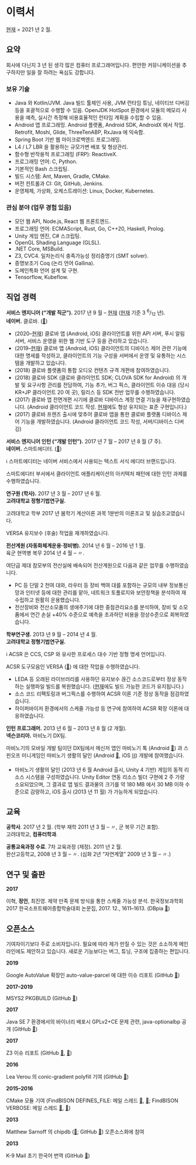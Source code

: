 # 이력서

<u>현재</u> = 2021 년 2 월.

## 요약

회사에 다닌지 3 년 된 생각 많은 컴퓨터 프로그래머입니다. 편안한 커뮤니케이션을 추구하지만 일을 잘 하려는 욕심도 강합니다.

### 보유 기술

- Java 와 Kotlin/JVM. Java 빌드 툴체인 사용, JVM 런타임 튜닝, 네이티브 디버깅 등을 포괄적으로 수행할 수 있음. OpenJDK HotSpot 환경에서 모듈의 메모리 사용을 예측, 실시간 측정해 비용효율적인 런타임 계획을 수립할 수 있음.
- Android 앱 프로그래밍. Android 플랫폼, Android SDK, AndroidX 에서 작업. Retrofit, Moshi, Glide, ThreeTenABP, RxJava 에 익숙함.
- Spring Boot 기반 웹 마이크로백엔드 프로그래밍.
- L4 / L7 LBR 을 활용하는 규모가변 배포 및 형상관리.
- 함수형 반작용적 프로그래밍 (FRP): ReactiveX.
- 프로그래밍 언어: C, Python.
- 기본적인 Bash 스크립팅.
- 빌드 시스템: Ant, Maven, Gradle, CMake.
- 버전 컨트롤과 CI: Git, GitHub, Jenkins.
- 운영체제, 가상화, 오케스트레이션: Linux, Docker, Kubernetes.

### 관심 분야 (업무 경험 있음)

- 모던 웹 API, Node.js, React 웹 프론트엔드.
- 프로그래밍 언어: ECMAScript, Rust, Go, C++20, Haskell, Prolog.
- Unity 게임 엔진, C# 스크립팅.
- OpenGL Shading Language (GLSL).
- .NET Core, MSBuild.
- Z3, CVC4. 일차논리식 충족가능성 정리증명기 (SMT solver).
- 증명보조기 Coq (논리 언어 Gallina).
- 도메인특화 언어 설계 및 구현.
- Tensorflow, Kubeflow.

## 직업 경력

**서비스 엔지니어 (“개발 직군”).** 2017 년 9 월 – <u>현재</u> (<u>현재</u> 기준 3 <sup>6</sup>/<sub>12</sub> 년).<br />
**네이버.** 클로바. ([🔗](<https://clova.ai/ko>))

- (2020–<u>현재</u>) 클로바 앱 (Android, iOS) 클라이언트를 위한 API 서버, 푸시 알림 서버, 서비스 운영을 위한 웹 기반 도구 등을 관리하고 있습니다.
- (2019–<u>현재</u>) 클로바 앱 (Android, iOS) 클라이언트의 디바이스 제어 관련 기능에 대한 명세를 작성하고, 클라이언트의 기능 구성을 서버에서 운영 및 유통하는 시스템을 개발하고 있습니다.
- (2018) 클로바 플랫폼의 통합 오디오 컨텐츠 규격 개편에 참여하였습니다.
- (2018) 클로바 SDK (클로바 클라이언트 SDK; CLOVA SDK for Android) 의 개발 및 요구사항 관리를 전담하여, 기능 추가, 버그 픽스, 클라이언트 이슈 대응 (당시 KR+JP 클라이언트 20 여 곳), 릴리스 등 SDK 전반 업무를 수행하였습니다.
- (2017) 클로바 앱 전면개편 시기에 클로바 디바이스 계정 연결 기능을 재구현하였습니다. (Android 클라이언트 코드 작성. <u>현재</u>에도 형상 유지되는 표준 구현입니다.)
- (2017) 클로바 프렌즈 출시에 맞추어 클로바 앱을 통한 클로바 플랫폼 디바이스 제어 기능을 개발하였습니다. (Android 클라이언트 코드 작성, 서버/디바이스 디버깅)

**서비스 엔지니어 인턴 (“개발 인턴”).** 2017 년 7 월 – 2017 년 8 월 (7 주).<br />
**네이버.** 스마트에디터. ([🔗](<https://smarteditor.naver.com/>))

ℹ️ 스마트에디터는 네이버 서비스에서 사용되는 텍스트 서식 에디터 브랜드입니다.

스마트에디터 부서에서 클라이언트 애플리케이션의 아키텍처 패턴에 대한 인턴 과제를 수행하였습니다.

**연구원 (학사).** 2017 년 3 월 – 2017 년 6 월.<br />
**고려대학교 정형기법연구실.**

고려대학교 학부 2017 년 봄학기 계산이론 과목 1분반의 이론조교 및 실습조교였습니다.

VERSA 유지보수 (후술) 작업을 재개하였습니다.

**전산계원 (자동화체계운용·정비병).** 2014 년 6 월 – 2016 년 1 월.<br />
육군 현역병 복무 2014 년 4 월 – 〃.

여단급 제대 참모부의 전산실에 배속되어 전산계원으로 다음과 같은 업무를 수행하였습니다.

- PC 등 단말 2 천여 대와, 라우터 등 장비 백여 대를 포함하는 규모의 내부 정보통신망과 인터넷 등에 대한 관리를 맡아, 네트워크 토폴로지와 보안정책을 분석하여 재수립하고 원활히 운용했습니다.
- 전산장비와 전산소모품의 생애주기에 대한 중점관리요소를 분석하여, 장비 및 소모품에서 연간 손실 +40% 수준으로 예측을 초과하던 비용을 정상수준으로 회복하였습니다.

**학부연구생.** 2013 년 9 월 – 2014 년 4 월.<br />
**고려대학교 정형기법연구실.**

ℹ️ ACSR 은 CCS, CSP 와 유사한 프로세스 대수 기반 정형 명세 언어입니다.

ACSR 도구모음인 VERSA ([🔗](<https://www.cis.upenn.edu/~lee/duncan/versa.html>)) 에 대한 작업을 수행하였습니다.

- LEDA 등 오래된 라이브러리를 사용하던 유지보수 끊긴 소스코드로부터 정상 동작하는 실행파일 빌드를 복원했습니다. (<u>현재</u>에도 빌드 가능한 코드가 유지됩니다.)
- 소스 코드 리팩토링과 버그픽스를 수행하여 ACSR 이론 기준 정상 동작을 점검하였습니다.
- 하이퍼바이저 환경에서의 스케줄 가능성 등 연구에 참여하여 ACSR 확장 이론에 대응하였습니다.

**인턴 프로그래머.** 2013 년 6 월 – 2013 년 8 월 (2 개월).<br />
**넥슨코리아.** 마비노기 DX팀.

마비노기의 모바일 개발 팀이던 DX팀에서 메신저 앱인 마비노기 톡 (Android [🔗](<https://play.google.com/store/apps/details?id=com.nexon.mabinogi.messenger>)) 과 스핀오프 미니게임인 마비노기 생활의 달인 (Android [🔗](<https://play.google.com/store/apps/details?id=com.nexon.MasterOfLiving>), iOS [⛓️](<https://apps.apple.com/app/id668500500>)) 개발에 참여했습니다.

- 마비노기 생활의 달인 (2013 년 6 월 Android 출시, Unity 4 기반) 게임의 동적 리소스 시스템을 구성하였습니다. Unity Editor 연동 리소스 빌더 구현에 2 주 가량 소요되었으며, 그 결과로 앱 빌드 결과물의 크기를 약 180 MB 에서 30 MB 이하 수준으로 감량하고, iOS 출시 (2013 년 11 월) 가 가능하게 되었습니다.

## 교육

**공학사**. 2017 년 2 월. (학부 재학 2011 년 3 월 – 〃, 군 복무 기간 포함).<br />
고려대학교, **컴퓨터학과**.

**공통교육과정 수료**. 7차 교육과정 (제정). 2011 년 2 월.<br />
완산고등학교, 2008 년 3 월 – 〃. (심화 2년 “자연계열” 2009 년 3 월 – 〃.)

## 연구 및 출판

**2017**

이혁, **정언**, 최진영. 제약 만족 문제 방식을 통한 스케줄 가능성 분석. 한국정보과학회 2017 한국소프트웨어종합학술대회 논문집, 2017. 12., 1611–1613. (DBpia [🔗](<https://www.dbpia.co.kr/journal/articleDetail?nodeId=NODE07322582>))

## 오픈소스

기여자이기보다 주로 소비자입니다. 필요에 따라 제가 만질 수 있는 것은 소소하게 메인라인에도 제안하고 있습니다. 새로운 기능보다는 버그, 튜닝, 구조에 집중하는 편입니다.

**2019**

Google AutoValue 확장인 auto-value-parcel 에 대한 이슈 리포트 (GitHub [🔗](<https://github.com/rharter/auto-value-parcel/pull/140>))

**2017–2019**

MSYS2 PKGBUILD (GitHub [🔗](<https://github.com/msys2/MSYS2-packages/commits?author=eonj>))

**2017**

Java SE 7 환경에서의 바이너리 배포시 GPLv2+CE 문제 관련, java-optionalbp 공개 (GitHub [🔗](<https://github.com/naver/java-optionalbp>))

**2017**

Z3 이슈 리포트 (GitHub [🔗](<https://github.com/Z3Prover/z3/pull/908>), [🔗](<https://github.com/Z3Prover/z3/pull/969>))

**2016**

Lea Verou 의 conic-gradient polyfill 기여 (GitHub [🔗](<https://github.com/LeaVerou/conic-gradient/issues/20>))

**2015–2016**

CMake 모듈 기여 (FindBISON DEFINES_FILE: 메일 스레드 [🔗](<https://cmake.org/pipermail/cmake-developers/2015-May/025342.html>), [🔗](<https://cmake.org/pipermail/cmake-developers/2015-June/025367.html>); FindBISON VERBOSE: 메일 스레드 [🔗](<https://cmake.org/pipermail/cmake-developers/2015-June/025494.html>), [🔗](<https://cmake.org/pipermail/cmake-developers/2016-July/029010.html>))

**2013**

Matthew Sarnoff 의 chipdb ([🔗](<http://www.msarnoff.org/chipdb/>); GitHub [🔗](<https://github.com/74hc595/chipdb>)) 오픈소스화에 참여

**2013**

K-9 Mail 초기 한국어 번역 (GitHub [🔗](<https://github.com/k9mail/k-9/commits?author=eonj>))

